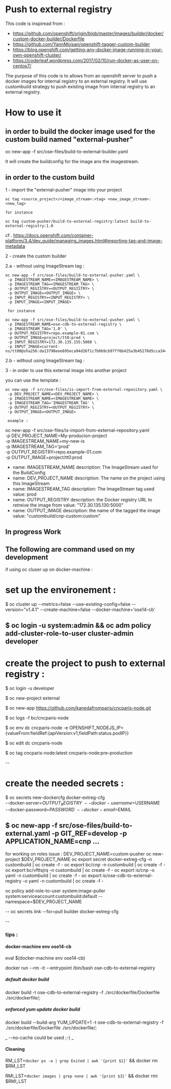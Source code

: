 # Push to external registry

This code is inspiread from : 
 - https://github.com/openshift/origin/blob/master/images/builder/docker/custom-docker-builder/Dockerfile
 - https://github.com/YannMoisan/openshift-tagger-custom-builder
 - https://blog.openshift.com/getting-any-docker-image-running-in-your-own-openshift-cluster/
 - https://coderleaf.wordpress.com/2017/02/10/run-docker-as-user-on-centos7/

The purpose of this code is to allows from an openshift server to push a docker images for internal registry to an external registry. It will use custombuild strategy to push existing image from internal registry to an external registry.

# How to use it

## in order to build the docker image used for the custom build named "external-pusher"

oc new-app -f src/ose-files/build-to-external-builder.yaml 

It will create the buildconfig for the image ans the imagestream.

## in order to the custom build

1 - import the "external-pusher" image into your project 

    oc tag <source_project>/<image_stream>:<tag> <new_image_stream>:<new_tag>

    for instance 
    
    oc tag custom-pusher/build-to-external-registry:latest build-to-external-registry:1.0
    
cf . https://docs.openshift.com/container-platform/3.4/dev_guide/managing_images.html#importing-tag-and-image-metadata

2 - create the custom builder

2.a - without using ImageStream tag :

    oc new-app -f src/ose-files/build-to-external-pusher.yaml \
     -p IMAGESTREAM_NAME=<IMAGESTREAM_NAME> \
     -p IMAGESTREAM_TAG=<IMAGESTREAM_TAG> \
     -p OUTPUT_REGISTRY=<OUTPUT_REGISTRY> \
     -p OUTPUT_IMAGE=<OUTPUT_IMAGE> \
     -p INPUT_REGISTRY=<INPUT_REGISTRY> \
     -p INPUT_IMAGE=<INPUT_IMAGE>

     for instance

    oc new-app -f src/ose-files/build-to-external-pusher.yaml \
     -p IMAGESTREAM_NAME=ose-cdb-to-external-registry \
     -p IMAGESTREAM_TAG='1.0' \
     -p OUTPUT_REGISTRY=repo.example-01.com \
     -p OUTPUT_IMAGE=project/tt0:prod \
     -p INPUT_REGISTRY=172.30.135.155:5000 \
     -p INPUT_IMAGE=current-ns/tt00@sha256:da13798eee695eca94d26f1c7b0b9cb97ff6b425a3b45278d5cca344c67675bc

2.b - without using ImageStream tag :


3 - in order to use this external image into another project 

you can use the template :

    oc new-app -f src/ose-files/is-import-from-external-repository.yaml \
     -p DEV_PROJECT_NAME=<DEV_PROJECT_NAME> \
     -p IMAGESTREAM_NAME=<IMAGESTREAM_NAME> \
     -p IMAGESTREAM_TAG='IMAGESTREAM_TAG' \
     -p OUTPUT_REGISTRY=<OUTPUT_REGISTRY> \
     -p OUTPUT_IMAGE=<OUTPUT_IMAGE> 

     example :
     
   oc new-app -f src/ose-files/is-import-from-external-repository.yaml \
     -p DEV_PROJECT_NAME=My-producion-project \
     -p IMAGESTREAM_NAME=my-new-is \
     -p IMAGESTREAM_TAG='prod' \
     -p OUTPUT_REGISTRY=repo.example-01.com \
     -p OUTPUT_IMAGE=project/tt0:prod 


- name: IMAGESTREAM_NAME
  description: The ImageStream used for the BuildConfig
- name: DEV_PROJECT_NAME
  description: The name on the project using this ImageStream
- name: IMAGESTREAM_TAG
  description: The ImageStream tag used
  value: prod
- name: OUTPUT_REGISTRY
  description: the Docker registry URL to retreive the image from
  value: "172.30.135.130:5000"
- name: OUTPUT_IMAGE
  description: the name of the tagged the image
  value: "custombuild/cnp-custom:custom"

## In progress Work

The following are command used on my development
--
if using oc cluser up on docker-machine : 

# set up the environement : 

$ oc cluster up --metrics=false --use-existing-config=false --version="v1.4.1" --create-machine=false --docker-machine='ose14-cb'

$ oc login -u system:admin && oc adm policy add-cluster-role-to-user cluster-admin developer
--
# create the project to push to external registry :
$ oc login -u developer

$ oc new-project external

$ oc new-app https://github.com/kanedafromparis/cncparis-node.git

$ oc logs -f bc/cncparis-node

$ oc env dc cncparis-node -e OPENSHIFT_NODEJS_IP={valueFrom:fieldRef:{apiVersion:v1,fieldPath:status.podIP}}

$ oc edit dc cncparis-node

$ oc tag cncparis-node:latest cncparis-node:pre-production

--
# create the needed secrets :
                                    
$ oc secrets new-dockercfg docker-extreg-cfg     \
    --docker-server=$OUTPUT_REGISTRY \
    --docker-username=$USERNAME     \
    --docker-password=$PASSWORD      \ 
    --docker-email=$EMAIL

$ oc new-app -f src/ose-files/build-to-external.yaml -p GIT_REF=develop -p APPLICATION_NAME=cnp ...
-- 
for working on roles issue :
DEV_PROJECT_NAME=custom-pusher
oc new-project $DEV_PROJECT_NAME
oc export secret docker-extreg-cfg -n custombuild | oc create -f -
oc export bc/cnp -n custombuild | oc create -f -
oc export bc/vfttsjrq -n custombuild | oc create -f -
oc export is/cnp -o yaml -n custombuild | oc create -f -
oc export is/ose-cdb-to-external-registry -o yaml -n custombuild | oc create -f -

oc policy add-role-to-user system:image-puller system:serviceaccount:custombuild:default --namespace=$DEV_PROJECT_NAME


--
oc secrets link --for=pull builder docker-extreg-cfg


--
### tips :

#### docker-machine env ose14-cb

eval $(docker-machine env ose14-cb)

docker run --rm -it --entrypoint /bin/bash ose-cdb-to-external-registry

##### default docker build

docker build -t ose-cdb-to-external-registry -f ./src/dockerfile/Dockerfile ./src/dockerfile/;

##### enforced yum update docker build

docker build --build-arg YUM_UPDATE=1 -t ose-cdb-to-external-registry -f ./src/dockerfile/Dockerfile ./src/dockerfile/;

_ --no-cache could be used ;-) _

#### Cleaning

RM_LST=`docker ps -a | grep Exited | awk '{print $1}'` && docker rm $RM_LST

RMI_LST=`docker images | grep none | awk '{print $3}'` && docker rmi $RMI_LST
